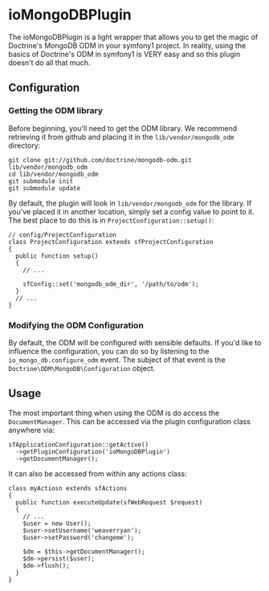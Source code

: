 ioMongoDBPlugin
===============

The ioMongoDBPlugin is a light wrapper that allows you to get the magic
of Doctrine's MongoDB ODM in your symfony1 project. In reality, using
the basics of Doctrine's ODM in symfony1 is VERY easy and so this plugin
doesn't do all that much.

Configuration
-------------

### Getting the ODM library

Before beginning, you'll need to get the ODM library. We recommend retrieving
it from github and placing it in the `lib/vendor/mongodb_odm` directory:

    git clone git://github.com/doctrine/mongodb-odm.git lib/vendor/mongodb_odm
    cd lib/vendor/mongodb_odm
    git submodule init
    git submodule update

By default, the plugin will look in `lib/vendor/mongodb_odm` for the library.
If you've placed it in another location, simply set a config value to point
to it. The best place to do this is in `ProjectConfiguration::setup()`:

    // config/ProjectConfiguration
    class ProjectConfiguration extends sfProjectConfiguration
    {
      public function setup()
      {
        // ...

        sfConfig::set('mongodb_odm_dir', '/path/to/odm');
      }
      // ...
    }

### Modifying the ODM Configuration

By default, the ODM will be configured with sensible defaults. If you'd
like to influence the configuration, you can do so by listening to the
`io_mongo_db.configure_odm` event. The subject of that event is the
`Doctrine\ODM\MongoDB\Configuration` object.

Usage
-----

The most important thing when using the ODM is do access the `DocumentManager`.
This can be accessed via the plugin configuration class anywhere via:

    sfApplicationConfiguration::getActive()
      ->getPluginConfiguration('ioMongoDBPlugin')
      ->getDocumentManager();

It can also be accessed from within any actions class:

    class myActiosn extends sfActions
    {
      public function executeUpdate(sfWebRequest $request)
      {
        // ...
        $user = new User();
        $user->setUsername('weaverryan');
        $user->setPassword('changeme');

        $dm = $this->getDocumentManager();
        $dm->persist($user);
        $dm->flush();
      }
    }